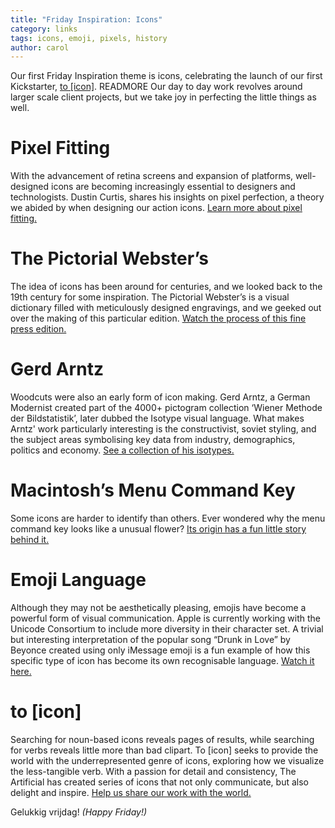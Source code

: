 ```yaml
---
title: "Friday Inspiration: Icons"
category: links
tags: icons, emoji, pixels, history
author: carol
---
```


Our first Friday Inspiration theme is icons, celebrating the launch of our first Kickstarter,&nbsp;[to&nbsp;[icon]](http://toicon.com/). READMORE Our day to day work revolves around larger scale client projects, but we take joy in perfecting the little things as well. 

# Pixel Fitting
With the advancement of retina screens and expansion of platforms, well-designed icons are becoming increasingly essential to designers and technologists. Dustin Curtis, shares his insights on pixel perfection, a theory we abided by when designing our action icons. [Learn more about pixel fitting.](http://dcurt.is/pixel-fitting)

# The Pictorial Webster’s
The idea of icons has been around for centuries, and we looked back to the 19th century for some inspiration. The Pictorial Webster’s is a visual dictionary filled with meticulously designed engravings, and we geeked out over the making of this particular edition. [Watch the process of this fine press edition.](http://vimeo.com/5228616)

# Gerd Arntz
Woodcuts were also an early form of icon making. Gerd Arntz, a German Modernist created part of the 4000+ pictogram collection ‘Wiener Methode der Bildstatistik’, later dubbed the Isotype visual language. What makes Arntz' work particularly interesting is the constructivist, soviet styling, and the subject areas symbolising key data from industry, demographics, politics and economy. [See a collection of his isotypes.](http://www.gerdarntz.org/isotype)

# Macintosh’s Menu Command Key
Some icons are harder to identify than others. Ever wondered why the menu command key looks like a unusual flower? [Its origin has a fun little story behind it.](http://www.folklore.org/StoryView.py?project=Macintosh&story=Swedish_Campground.txt)

# Emoji Language
Although they may not be aesthetically pleasing, emojis have become a powerful form of visual communication. Apple is currently working with the Unicode Consortium to include more diversity in their character set. A trivial but interesting interpretation of the popular song “Drunk in Love” by Beyonce created using only iMessage emoji is a fun example of how this specific type of icon has become its own recognisable language. [Watch it here.](http://www.policymic.com/articles/84377/drunk-in-love-emoji-video-is-pretty-much-exactly-what-it-feels-like-to-drunk-text)

# to [icon]
Searching for noun-based icons reveals pages of results, while searching for verbs reveals little more than bad clipart. To [icon] seeks to provide the world with the underrepresented genre of icons, exploring how we visualize the less-tangible verb. With a passion for detail and consistency, The Artificial has created series of icons that not only communicate, but also delight and inspire. [Help us share our work with the world.](https://www.kickstarter.com/projects/gerwitz/to-icon/)

Gelukkig vrijdag! _(Happy Friday!)_
